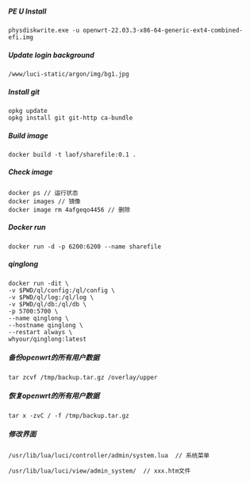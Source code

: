 ##### PE U Install
```
physdiskwrite.exe -u openwrt-22.03.3-x86-64-generic-ext4-combined-efi.img
```

##### Update login background

```
/www/luci-static/argon/img/bg1.jpg
```

##### Install git

```
opkg update
opkg install git git-http ca-bundle
```

##### Build image 
```
docker build -t laof/sharefile:0.1 .
```

##### Check image
```
docker ps // 运行状态
docker images // 镜像
docker image rm 4afgeqo4456 // 删除
```

##### Docker run 
```
docker run -d -p 6200:6200 --name sharefile
```

##### qinglong

```
docker run -dit \
-v $PWD/ql/config:/ql/config \
-v $PWD/ql/log:/ql/log \
-v $PWD/ql/db:/ql/db \
-p 5700:5700 \
--name qinglong \
--hostname qinglong \
--restart always \
whyour/qinglong:latest
```

##### 备份openwrt的所有用户数据
```
tar zcvf /tmp/backup.tar.gz /overlay/upper
```

##### 恢复openwrt的所有用户数据
```
tar x -zvC / -f /tmp/backup.tar.gz
```

##### 修改界面
```
/usr/lib/lua/luci/controller/admin/system.lua  // 系统菜单

/usr/lib/lua/luci/view/admin_system/  // xxx.htm文件
```
